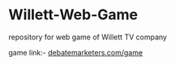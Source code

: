 # Willett-Web-Game
repository for web game of Willett TV company

game link:- [debatemarketers.com/game](debatemarketers.com/game)
